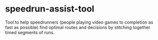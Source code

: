 # speedrun-assist-tool
Tool to help speedrunners (people playing video games to completion as fast as possible) find optimal routes and decisions by stitching together timed segments of runs.
